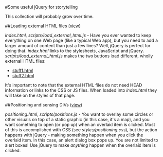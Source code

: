 #Some useful jQuery for storytelling

This collection will probably grow over time.

##Loading external HTML files ([view](http://macloo.github.io/jQuery_useful/index.html))

*index.html, scripts/load_external_html.js* - Have you ever wanted to keep 
everything on one Web page (like a typical Web app), but you need to add a 
larger amount of content than just a few lines? Well, jQuery is perfect for 
doing that. *index.html* links to the stylesheets, JavaScript and jQuery. 
*scripts/load_external_html.js* makes the two buttons load different, wholly 
external HTML files:

* [stuff1.html](http://macloo.github.io/jQuery_useful/stuff1.html)
* [stuff2.html](http://macloo.github.io/jQuery_useful/stuff2.html)

It's important to note that the external HTML files do not need HEAD information 
or links to the CSS or JS files. When loaded into *index.html* they will take on 
the styles of that page. 

##Positioning and sensing DIVs ([view](http://macloo.github.io/jQuery_useful/positioning.html))

*positioning.html, scripts/positions.js* - You want to overlay some circles or other visuals on top of a static graphic (in this case, it's a map), and you want something to open (or pop up) when an overlaid item is clicked. Most of this is accomplished with CSS (see *styles/positioning.css*), but the action happens with jQuery - making something happen when you click the overlaid item. In this case, an alert dialog box pops up. You are not limited to alert boxes! Use jQuery to make *anything* happen when the overlaid item is clicked. 

